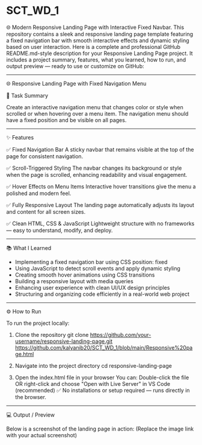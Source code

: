 # SCT_WD_1
🌐 Modern Responsive Landing Page with Interactive Fixed Navbar. This repository contains a sleek and responsive landing page template featuring a fixed navigation bar with smooth interactive effects and dynamic styling based on user interaction.
Here is a complete and professional GitHub README.md-style description for your Responsive Landing Page project. It includes a project summary, features, what you learned, how to run, and output preview — ready to use or customize on GitHub:


---

🌐 Responsive Landing Page with Fixed Navigation Menu

📝 Task Summary

Create an interactive navigation menu that changes color or style when scrolled or when hovering over a menu item.
The navigation menu should have a fixed position and be visible on all pages.


---

✨ Features

✅ Fixed Navigation Bar
A sticky navbar that remains visible at the top of the page for consistent navigation.

✅ Scroll-Triggered Styling
The navbar changes its background or style when the page is scrolled, enhancing readability and visual engagement.

✅ Hover Effects on Menu Items
Interactive hover transitions give the menu a polished and modern feel.

✅ Fully Responsive Layout
The landing page automatically adjusts its layout and content for all screen sizes.

✅ Clean HTML, CSS & JavaScript
Lightweight structure with no frameworks — easy to understand, modify, and deploy.



---

📚 What I Learned

- Implementing a fixed navigation bar using CSS position: fixed
- Using JavaScript to detect scroll events and apply dynamic styling
- Creating smooth hover animations using CSS transitions
- Building a responsive layout with media queries
- Enhancing user experience with clean UI/UX design principles
- Structuring and organizing code efficiently in a real-world web project

---

⚙ How to Run

To run the project locally:
1. Clone the repository
git clone https://github.com/your-username/responsive-landing-page.git
https://github.com/kalyanib20/SCT_WD_1/blob/main/Responsive%20page.html


3. Navigate into the project directory
cd responsive-landing-page

4. Open the index.html file in your browser
You can:
Double-click the file
OR right-click and choose "Open with Live Server" in VS Code (recommended)
✅ No installations or setup required — runs directly in the browser.


---

💻 Output / Preview

Below is a screenshot of the landing page in action:
(Replace the image link with your actual screenshot)

